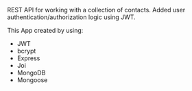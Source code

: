 REST API for working with a collection of contacts. Added user authentication/authorization logic using JWT.

This App created by using:

- JWT
- bcrypt
- Express
- Joi
- MongoDB
- Mongoose
